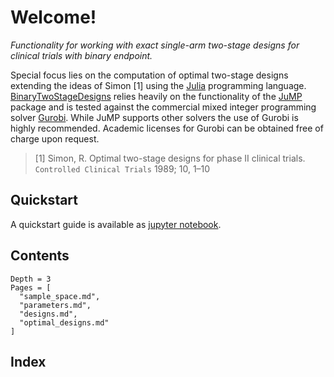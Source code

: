 # Welcome!

*Functionality for working with exact single-arm two-stage designs for
clinical trials with binary endpoint.*

Special focus lies on the computation of optimal two-stage designs extending
the ideas of Simon [1] using the [Julia](https://julialang.org/)
programming language.
[BinaryTwoStageDesigns](https://github.com/imbi-heidelberg/BinaryTwoStageDesigns) relies heavily on the functionality of the
[JuMP](https://github.com/JuliaOpt/JuMP.jl) package and is tested against the
commercial mixed integer programming solver [Gurobi](http://www.gurobi.com/index).
While JuMP supports other solvers the use of Gurobi is highly recommended.
Academic licenses for Gurobi can be obtained free of charge upon request.

> [1] Simon, R. Optimal two-stage designs for phase II clinical trials. `Controlled Clinical Trials` 1989; 10, 1–10

## Quickstart

A quickstart guide is available as [jupyter notebook](https://github.com/imbi-heidelberg/BinaryTwoStageDesigns/blob/master/docs/quickstart.ipynb).

## Contents

```@contents
Depth = 3
Pages = [
  "sample_space.md",
  "parameters.md",
  "designs.md",
  "optimal_designs.md"
]
```

## Index

```@index
```
